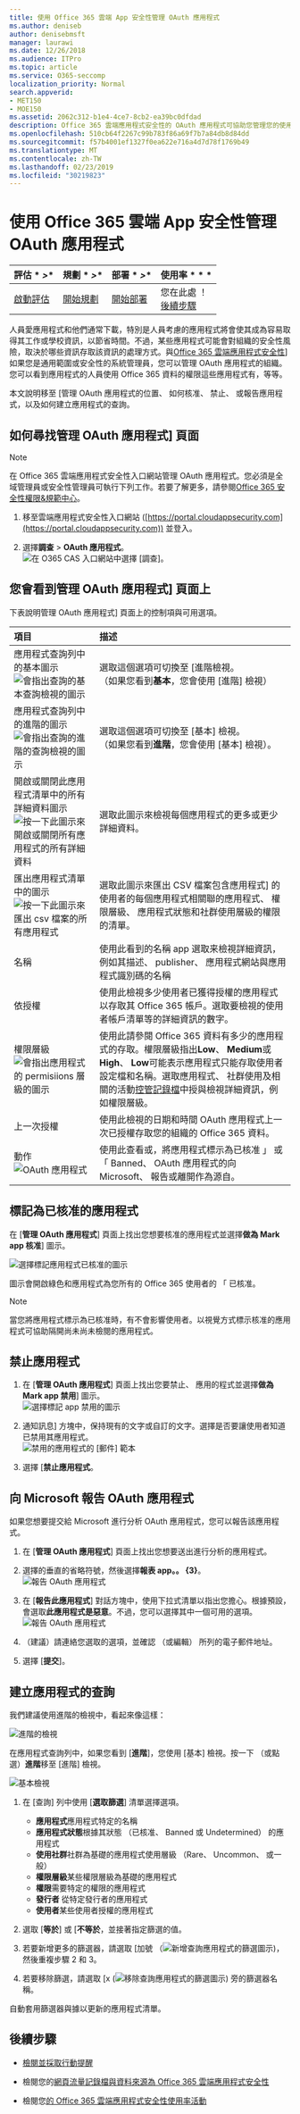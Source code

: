 ```yaml
---
title: 使用 Office 365 雲端 App 安全性管理 OAuth 應用程式
ms.author: deniseb
author: denisebmsft
manager: laurawi
ms.date: 12/26/2018
ms.audience: ITPro
ms.topic: article
ms.service: O365-seccomp
localization_priority: Normal
search.appverid:
- MET150
- MOE150
ms.assetid: 2062c312-b1e4-4ce7-8cb2-ea39bc0dfdad
description: Office 365 雲端應用程式安全性的 OAuth 應用程式可協助您管理您的使用者下載 Office 365 資料搭配使用的應用程式
ms.openlocfilehash: 510cb64f2267c99b783f86a69f7b7a84db8d84dd
ms.sourcegitcommit: f57b4001ef1327f0ea622e716a4d7d78f1769b49
ms.translationtype: MT
ms.contentlocale: zh-TW
ms.lasthandoff: 02/23/2019
ms.locfileid: "30219823"
---
```

# <a name="manage-oauth-apps-using-office-365-cloud-app-security"></a>使用 Office 365 雲端 App 安全性管理 OAuth 應用程式

|評估 * *\>**|規劃 * *\>**|部署 * *\>**|使用率 * * *|
|:-----|:-----|:-----|:-----|
|[啟動評估](office-365-cas-overview.md) <br/> |[開始規劃](get-ready-for-office-365-cas.md) <br/> |[開始部署](turn-on-office-365-cas.md) <br/> |您在此處 ！  <br/> [後續步驟](manage-app-permissions-in-ocas.md#nextsteps) <br/> |
   
人員愛應用程式和他們通常下載，特別是人員考慮的應用程式將會使其成為容易取得其工作或學校資訊，以節省時間。不過，某些應用程式可能會對組織的安全性風險，取決於哪些資訊存取該資訊的處理方式。與[Office 365 雲端應用程式安全性](office-365-cas-overview.md)] 如果您是通用範圍或安全性的系統管理員，您可以管理 OAuth 應用程式的組織。您可以看到應用程式的人員使用 Office 365 資料的權限這些應用程式有，等等。 
  
本文說明移至 [管理 OAuth 應用程式的位置、 如何核准、 禁止、 或報告應用程式，以及如何建立應用程式的查詢。
  
## <a name="how-to-find-the-manage-oauth-apps-page"></a>如何尋找管理 OAuth 應用程式] 頁面

> [!NOTE]
> 在 Office 365 雲端應用程式安全性入口網站管理 OAuth 應用程式。您必須是全域管理員或安全性管理員可執行下列工作。若要了解更多，請參閱[Office 365 安全性權限&amp;規範中心](permissions-in-the-security-and-compliance-center.md)。 
  
1. 移至雲端應用程式安全性入口網站 ([https://portal.cloudappsecurity.com](https://portal.cloudappsecurity.com)) 並登入。
  
2. 選擇**調查** \> **OAuth 應用程式**。<br/>![在 O365 CAS 入口網站中選擇 [調查]。](media/OCAS-OAuthApps.png)<br/>
  
## <a name="what-youll-see-on-the-manage-oauth-apps-page"></a>您會看到管理 OAuth 應用程式] 頁面上

下表說明管理 OAuth 應用程式] 頁面上的控制項與可用選項。
  
|**項目**|**描述**|
|:-----|:-----|
|應用程式查詢列中的基本圖示  <br/> ![會指出查詢的基本查詢檢視的圖示](media/a459bc51-e86b-43d5-a0ee-661b9fb4afc9.png)|選取這個選項可切換至 [進階檢視。  <br/> （如果您看到**基本**，您會使用 [進階] 檢視）  <br/> |
|應用程式查詢列中的進階的圖示  <br/> ![會指出查詢的進階的查詢檢視的圖示](media/9958d832-2c81-45ed-a642-d926310ba6b6.png)|選取這個選項可切換至 [基本] 檢視。  <br/> （如果您看到**進階**，您會使用 [基本] 檢視）。  <br/> |
|開啟或關閉此應用程式清單中的所有詳細資料圖示  <br/> ![按一下此圖示來開啟或關閉所有應用程式的所有詳細資料](media/018fa996-10e8-48ff-986e-55f2b69a5753.png)|選取此圖示來檢視每個應用程式的更多或更少詳細資料。  <br/> |
|匯出應用程式清單中的圖示  <br/> ![按一下此圖示來匯出 csv 檔案的所有應用程式](media/98446851-fd96-4d09-9bb0-831db33090c1.png)|選取此圖示來匯出 CSV 檔案包含應用程式] 的使用者的每個應用程式相關聯的應用程式、 權限層級、 應用程式狀態和社群使用層級的權限的清單。  <br/> |
|名稱  <br/> |使用此看到的名稱 app 選取来檢視詳細資訊，例如其描述、 publisher、 應用程式網站與應用程式識別碼的名稱  <br/> |
|依授權  <br/> |使用此檢視多少使用者已獲得授權的應用程式以存取其 Office 365 帳戶。選取要檢視的使用者帳戶清單等的詳細資訊的數字。  <br/> |
|權限層級  <br/> ![會指出應用程式的 permisiions 層級的圖示](media/aaebdd29-35b6-4c62-aef1-7c7817bd803d.png)|使用此請參閱 Office 365 資料有多少的應用程式的存取。權限層級指出**Low**、 **Medium**或**High**、 **Low**可能表示應用程式只能存取使用者設定檔和名稱。選取應用程式、 社群使用及相關的活動[控管記錄檔](suspend-or-restore-an-account-in-ocas.md)中授與檢視詳細資訊，例如權限層級。<br/> |
|上一次授權 <br/> |使用此檢視的日期和時間 OAuth 應用程式上一次已授權存取您的組織的 Office 365 資料。 <br/>  |
|動作<br/>![OAuth 應用程式](media/OCAS-OAuthAppApproveBanReport.png)<br/> |使用此查看或，將應用程式標示為已核准 」 或 「 Banned、 OAuth 應用程式的向 Microsoft、 報告或離開作為源自。  <br/> |
   
## <a name="mark-an-app-as-approved"></a>標記為已核准的應用程式

在 [**管理 OAuth 應用程式**] 頁面上找出您想要核准的應用程式並選擇**做為 Mark app 核准**] 圖示。 
  
![選擇標記應用程式已核准的圖示](media/OCAS-MarkOAuthApproved.png)
  
圖示會開啟綠色和應用程式為您所有的 Office 365 使用者的 「 已核准。
  
> [!NOTE]
> 當您將應用程式標示為已核准時，有不會影響使用者。以視覺方式標示核准的應用程式可協助隔開尚未尚未檢閱的應用程式。 
  
## <a name="ban-an-app"></a>禁止應用程式

1. 在 [**管理 OAuth 應用程式**] 頁面上找出您要禁止、 應用的程式並選擇**做為 Mark app 禁用**] 圖示。<br/>![選擇標記 app 禁用的圖示](media/OCAS-MarkOAuthBanned.png)
  
2. 通知訊息] 方塊中，保持現有的文字或自訂的文字。選擇是否要讓使用者知道已禁用其應用程式。 <br/>![禁用的應用程式的 [郵件] 範本](media/6d132700-5f7f-472c-bfb5-a44549e69c16.jpg)<br/>
  
3. 選擇 [**禁止應用程式**。

## <a name="report-an-oauth-app-to-microsoft"></a>向 Microsoft 報告 OAuth 應用程式

如果您想要提交給 Microsoft 進行分析 OAuth 應用程式，您可以報告該應用程式。

1. 在 [**管理 OAuth 應用程式**] 頁面上找出您想要送出進行分析的應用程式。

2. 選擇的垂直的省略符號，然後選擇**報表 app。。 {3}**。<br/>![報告 OAuth 應用程式](media/OCAS-MarkOAuthReported.png)<br/>

3. 在 [**報告此應用程式**] 對話方塊中，使用下拉式清單以指出您擔心。根據預設，會選取**此應用程式是惡意**。不過，您可以選擇其中一個可用的選項。<br/>![報告 OAuth 應用程式](media/OCAS-ReportOAuthApp.png)<br/>

4. （建議）請連絡您選取的選項，並確認 （或編輯） 所列的電子郵件地址。

5. 選擇 [**提交**]。 
    
## <a name="create-an-app-query"></a>建立應用程式的查詢

我們建議使用進階的檢視中，看起來像這樣： 

![進階的檢視](media/OCAS-OAuthAppsAdvQueryView.png)

在應用程式查詢列中，如果您看到 [**進階**]，您使用 [基本] 檢視。按一下 （或點選）**進階**移至 [進階] 檢視。 

![基本檢視](media/OCAS-OAuthAppsBasicQueryView.png)
    
1. 在 [查詢] 列中使用 [**選取篩選**] 清單選擇選項。 
    - **應用程式**應用程式特定的名稱
    - **應用程式狀態**根據其狀態 （已核准、 Banned 或 Undetermined） 的應用程式
    - **使用社群**社群為基礎的應用程式使用層級 （Rare、 Uncommon、 或一般）
    - **權限層級**某些權限層級為基礎的應用程式 
    - **權限**需要特定的權限的應用程式
    - **發行者** 從特定發行者的應用程式
    - **使用者**某些使用者授權的應用程式
   
2. 選取 [**等於**] 或 [**不等於**，並接著指定篩選的值。
    
3. 若要新增更多的篩選器，請選取 [加號 （![新增查詢應用程式的篩選圖示](media/771b2958-67cd-4e14-9302-283ef238cae5.jpg))，然後重複步驟 2 和 3。
    
4. 若要移除篩選，請選取 [x (![移除查詢應用程式的篩選圖示](media/5339277f-555d-4749-8dcc-d2574250556e.jpg)) 旁的篩選器名稱。
    
自動套用篩選器與據以更新的應用程式清單。
  
## <a name="next-steps"></a>後續步驟

- [檢閱並採取行動提醒](review-office-365-cas-alerts.md)
    
- 檢閱您的[網頁流量記錄檔與資料來源為 Office 365 雲端應用程式安全性](web-traffic-logs-and-data-sources-for-ocas.md)
    
- 檢閱您[的 Office 365 雲端應用程式安全性使用率活動](utilization-activities-for-ocas.md)
    

